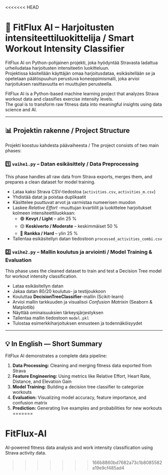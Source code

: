 <<<<<<< HEAD
# 🧠 FitFlux AI – Harjoitusten intensiteettiluokittelija / Smart Workout Intensity Classifier

FitFlux AI on Python-pohjainen projekti, joka hyödyntää Stravasta ladattua urheiludataa harjoitusten intensiteetin luokitteluun.  
Projektissa käsitellään käyttäjän omaa harjoitusdataa, esikäsitellään se ja opetetaan päätöspuuhun perustuva koneoppimismalli, joka arvioi harjoituksen rasittavuutta eri muuttujien perusteella.

FitFlux AI is a Python-based machine learning project that analyzes Strava workout data and classifies exercise intensity levels.  
The goal is to transform raw fitness data into meaningful insights using data science and AI.

---

## 📊 Projektin rakenne / Project Structure

Projekti koostuu kahdesta päävaiheesta / The project consists of two main phases:

### 1️⃣ `vaihe1.py` – Datan esikäsittely / Data Preprocessing
This phase handles all raw data from Strava exports, merges them, and prepares a clean dataset for model training.

- Lataa kaksi Strava CSV-tiedostoa (`activities.csv`, `activities_m.csv`)  
- Yhdistää datat ja poistaa duplikaatit  
- Käsittelee puuttuvat arvot ja varmistaa numeerisen muodon  
- Laskee *Relative Effort* -muuttujan kvartiilit ja luokittelee harjoitukset kolmeen intensiteettiluokkaan:  
  - 🟢 **Kevyt / Light** – alin 25 %  
  - 🟡 **Keskiverto / Moderate** – keskimmäiset 50 %  
  - 🔴 **Rankka / Hard** – ylin 25 %  
- Tallentaa esikäsitellyn datan tiedostoon `processed_activities_combi.csv`

### 2️⃣ `vaihe2.py` – Mallin koulutus ja arviointi / Model Training & Evaluation
This phase uses the cleaned dataset to train and test a Decision Tree model for workout intensity classification.

- Lataa esikäsitellyn datan  
- Jakaa datan 80/20 koulutus- ja testijoukkoon  
- Kouluttaa **DecisionTreeClassifier**-mallin (Scikit-learn)  
- Arvioi mallin tarkkuuden ja visualisoi *Confusion Matrixin* (Seaborn & Matplotlib)  
- Näyttää ominaisuuksien tärkeysjärjestyksen  
- Tallentaa mallin tiedostoon `model.pkl`  
- Tulostaa esimerkkiharjoituksen ennusteen ja todennäköisyydet  

---

## 💡 In English — Short Summary

FitFlux AI demonstrates a complete data pipeline:
1. **Data Processing:** Cleaning and merging fitness data exported from Strava  
2. **Feature Engineering:** Using metrics like Relative Effort, Heart Rate, Distance, and Elevation Gain  
3. **Model Training:** Building a decision tree classifier to categorize workouts  
4. **Evaluation:** Visualizing model accuracy, feature importance, and confusion matrix  
5. **Prediction:** Generating live examples and probabilities for new workouts
=======
# FitFlux-AI
AI-powered fitness data analysis and work intensity classification using Strava activity data.
>>>>>>> 166b8860bd7682a73c1b8085582a19e9cf485ad4

